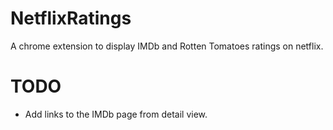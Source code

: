 NetflixRatings
=======

A chrome extension to display IMDb and Rotten Tomatoes ratings on netflix.

TODO
=======
+ Add links to the IMDb page from detail view.
